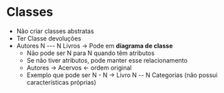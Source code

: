 # Classes
- Não criar classes abstratas
- Ter Classe devoluções
- Autores N --- N Livros -> Pode em **diagrama de classe**
  - Não pode ser N para N quando têm atributos
  - Se não tiver atributos, pode manter esse relacionamento
  - Autores -> Acervos <- ordem original
  - Exemplo que pode ser N - N -> Livro N -- N Categorias (não possui características próprias)

